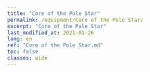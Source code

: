 ```yaml
---
title: "Core of the Pole Star"
permalink: /equipment/Core of the Pole Star/
excerpt: "Core of the Pole Star"
last_modified_at: 2021-01-26
lang: en
ref: "Core of the Pole Star.md"
toc: false
classes: wide
---
```


